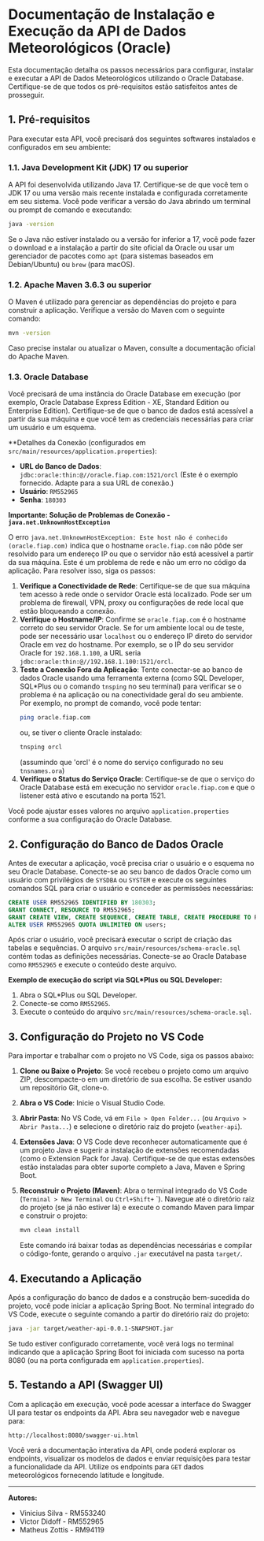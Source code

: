 # Documentação de Instalação e Execução da API de Dados Meteorológicos (Oracle)

Esta documentação detalha os passos necessários para configurar, instalar e executar a API de Dados Meteorológicos utilizando o Oracle Database. Certifique-se de que todos os pré-requisitos estão satisfeitos antes de prosseguir.

## 1. Pré-requisitos

Para executar esta API, você precisará dos seguintes softwares instalados e configurados em seu ambiente:

### 1.1. Java Development Kit (JDK) 17 ou superior

A API foi desenvolvida utilizando Java 17. Certifique-se de que você tem o JDK 17 ou uma versão mais recente instalada e configurada corretamente em seu sistema. Você pode verificar a versão do Java abrindo um terminal ou prompt de comando e executando:

```bash
java -version
```

Se o Java não estiver instalado ou a versão for inferior a 17, você pode fazer o download e a instalação a partir do site oficial da Oracle ou usar um gerenciador de pacotes como `apt` (para sistemas baseados em Debian/Ubuntu) ou `brew` (para macOS).

### 1.2. Apache Maven 3.6.3 ou superior

O Maven é utilizado para gerenciar as dependências do projeto e para construir a aplicação. Verifique a versão do Maven com o seguinte comando:

```bash
mvn -version
```

Caso precise instalar ou atualizar o Maven, consulte a documentação oficial do Apache Maven.

### 1.3. Oracle Database

Você precisará de uma instância do Oracle Database em execução (por exemplo, Oracle Database Express Edition - XE, Standard Edition ou Enterprise Edition). Certifique-se de que o banco de dados está acessível a partir da sua máquina e que você tem as credenciais necessárias para criar um usuário e um esquema.

**Detalhes da Conexão (configurados em `src/main/resources/application.properties`):

*   **URL do Banco de Dados**: `jdbc:oracle:thin:@//oracle.fiap.com:1521/orcl` (Este é o exemplo fornecido. Adapte para a sua URL de conexão.)
*   **Usuário**: `RM552965`
*   **Senha**: `180303`

**Importante: Solução de Problemas de Conexão - `java.net.UnknownHostException`**

O erro `java.net.UnknownHostException: Este host não é conhecido (oracle.fiap.com)` indica que o hostname `oracle.fiap.com` não pôde ser resolvido para um endereço IP ou que o servidor não está acessível a partir da sua máquina. Este é um problema de rede e não um erro no código da aplicação. Para resolver isso, siga os passos:

1.  **Verifique a Conectividade de Rede**: Certifique-se de que sua máquina tem acesso à rede onde o servidor Oracle está localizado. Pode ser um problema de firewall, VPN, proxy ou configurações de rede local que estão bloqueando a conexão.
2.  **Verifique o Hostname/IP**: Confirme se `oracle.fiap.com` é o hostname correto do seu servidor Oracle. Se for um ambiente local ou de teste, pode ser necessário usar `localhost` ou o endereço IP direto do servidor Oracle em vez do hostname. Por exemplo, se o IP do seu servidor Oracle for `192.168.1.100`, a URL seria `jdbc:oracle:thin:@//192.168.1.100:1521/orcl`.
3.  **Teste a Conexão Fora da Aplicação**: Tente conectar-se ao banco de dados Oracle usando uma ferramenta externa (como SQL Developer, SQL*Plus ou o comando `tnsping` no seu terminal) para verificar se o problema é na aplicação ou na conectividade geral do seu ambiente. Por exemplo, no prompt de comando, você pode tentar:
    ```bash
    ping oracle.fiap.com
    ```
    ou, se tiver o cliente Oracle instalado:
    ```bash
    tnsping orcl
    ```
    (assumindo que 'orcl' é o nome do serviço configurado no seu `tnsnames.ora`)
4.  **Verifique o Status do Serviço Oracle**: Certifique-se de que o serviço do Oracle Database está em execução no servidor `oracle.fiap.com` e que o listener está ativo e escutando na porta 1521.

Você pode ajustar esses valores no arquivo `application.properties` conforme a sua configuração do Oracle Database.

## 2. Configuração do Banco de Dados Oracle

Antes de executar a aplicação, você precisa criar o usuário e o esquema no seu Oracle Database. Conecte-se ao seu banco de dados Oracle como um usuário com privilégios de `SYSDBA` ou `SYSTEM` e execute os seguintes comandos SQL para criar o usuário e conceder as permissões necessárias:

```sql
CREATE USER RM552965 IDENTIFIED BY 180303;
GRANT CONNECT, RESOURCE TO RM552965;
GRANT CREATE VIEW, CREATE SEQUENCE, CREATE TABLE, CREATE PROCEDURE TO RM552965;
ALTER USER RM552965 QUOTA UNLIMITED ON users;
```

Após criar o usuário, você precisará executar o script de criação das tabelas e sequências. O arquivo `src/main/resources/schema-oracle.sql` contém todas as definições necessárias. Conecte-se ao Oracle Database como `RM552965` e execute o conteúdo deste arquivo.

**Exemplo de execução do script via SQL*Plus ou SQL Developer:**

1.  Abra o SQL*Plus ou SQL Developer.
2.  Conecte-se como `RM552965`.
3.  Execute o conteúdo do arquivo `src/main/resources/schema-oracle.sql`.

## 3. Configuração do Projeto no VS Code

Para importar e trabalhar com o projeto no VS Code, siga os passos abaixo:

1.  **Clone ou Baixe o Projeto**: Se você recebeu o projeto como um arquivo ZIP, descompacte-o em um diretório de sua escolha. Se estiver usando um repositório Git, clone-o.

2.  **Abra o VS Code**: Inicie o Visual Studio Code.

3.  **Abrir Pasta**: No VS Code, vá em `File > Open Folder...` (ou `Arquivo > Abrir Pasta...`) e selecione o diretório raiz do projeto (`weather-api`).

4.  **Extensões Java**: O VS Code deve reconhecer automaticamente que é um projeto Java e sugerir a instalação de extensões recomendadas (como o Extension Pack for Java). Certifique-se de que estas extensões estão instaladas para obter suporte completo a Java, Maven e Spring Boot.

5.  **Reconstruir o Projeto (Maven)**: Abra o terminal integrado do VS Code (`Terminal > New Terminal` ou `Ctrl+Shift+` `). Navegue até o diretório raiz do projeto (se já não estiver lá) e execute o comando Maven para limpar e construir o projeto:

    ```bash
    mvn clean install
    ```

    Este comando irá baixar todas as dependências necessárias e compilar o código-fonte, gerando o arquivo `.jar` executável na pasta `target/`.

## 4. Executando a Aplicação

Após a configuração do banco de dados e a construção bem-sucedida do projeto, você pode iniciar a aplicação Spring Boot. No terminal integrado do VS Code, execute o seguinte comando a partir do diretório raiz do projeto:

```bash
java -jar target/weather-api-0.0.1-SNAPSHOT.jar
```

Se tudo estiver configurado corretamente, você verá logs no terminal indicando que a aplicação Spring Boot foi iniciada com sucesso na porta 8080 (ou na porta configurada em `application.properties`).

## 5. Testando a API (Swagger UI)

Com a aplicação em execução, você pode acessar a interface do Swagger UI para testar os endpoints da API. Abra seu navegador web e navegue para:

```
http://localhost:8080/swagger-ui.html
```

Você verá a documentação interativa da API, onde poderá explorar os endpoints, visualizar os modelos de dados e enviar requisições para testar a funcionalidade da API. Utilize os endpoints para `GET` dados meteorológicos fornecendo latitude e longitude.

---

**Autores:**

*   Vinicius Silva - RM553240
*   Victor Didoff - RM552965
*   Matheus Zottis - RM94119


